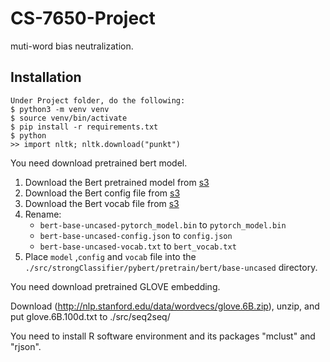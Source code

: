 # CS-7650-Project
muti-word bias neutralization.

## Installation

```
Under Project folder, do the following:
$ python3 -m venv venv
$ source venv/bin/activate
$ pip install -r requirements.txt
$ python
>> import nltk; nltk.download("punkt")

```
You need download pretrained bert model.

1. Download the Bert pretrained model from [s3](https://s3.amazonaws.com/models.huggingface.co/bert/bert-base-uncased-pytorch_model.bin) 
2. Download the Bert config file from [s3](https://s3.amazonaws.com/models.huggingface.co/bert/bert-base-uncased-config.json) 
3. Download the Bert vocab file from [s3](https://s3.amazonaws.com/models.huggingface.co/bert/bert-base-uncased-vocab.txt) 
4. Rename:
    - `bert-base-uncased-pytorch_model.bin` to `pytorch_model.bin`
    - `bert-base-uncased-config.json` to `config.json`
    - `bert-base-uncased-vocab.txt` to `bert_vocab.txt`
5. Place `model` ,`config` and `vocab` file into  the `./src/strongClassifier/pybert/pretrain/bert/base-uncased` directory.

You need download pretrained GLOVE embedding.

Download (http://nlp.stanford.edu/data/wordvecs/glove.6B.zip), unzip, and put glove.6B.100d.txt to ./src/seq2seq/

You need to install R software environment and its packages "mclust" and "rjson".


